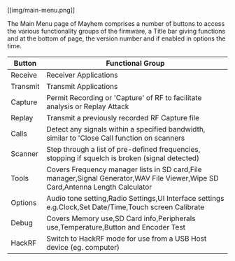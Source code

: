 [[img/main-menu.png]]

The Main Menu page of Mayhem comprises a number of buttons to access the various functionality groups of the firmware, a Title bar giving functions and at the bottom of page, the version number and if enabled in options the time.

|Button|Functional Group|
|------|----------------|
|Receive|Receiver Applications|
|Transmit|Transmit Applications|
|Capture|Permit Recording or 'Capture' of RF to facilitate analysis or Replay Attack|
|Replay|Transmit a previously recorded RF Capture file|
|Calls|Detect any signals within a specified bandwidth, similar to 'Close Call function on scanners|
|Scanner|Step through a list of pre-defined frequencies, stopping if squelch is broken (signal detected)|
|Tools|Covers Frequency manager lists in SD card,File manager,Signal Generator,WAV File Viewer,Wipe SD Card,Antenna Length Calculator|
|Options|Audio tone setting,Radio Settings,UI Interface settings e.g.Clock,Set Date/Time,Touch screen Calibrate|
|Debug|Covers Memory use,SD Card info,Peripherals use,Temperature,Button and Encoder Test|
|HackRF|Switch to HackRF mode for use from a USB Host device (eg. computer)|

